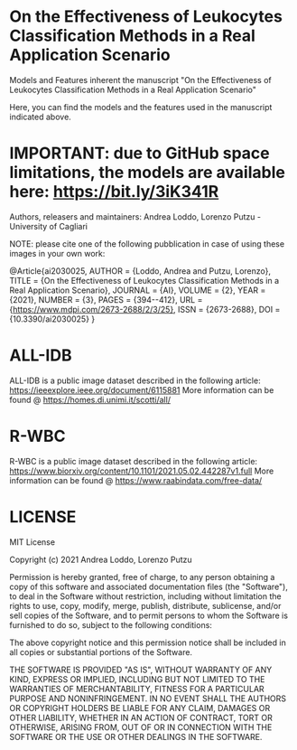 # On the Effectiveness of Leukocytes Classification Methods in a Real Application Scenario
Models and Features inherent the manuscript "On the Effectiveness of Leukocytes Classification Methods in a Real Application Scenario"

Here, you can find the models and the features used in the manuscript indicated above.

# IMPORTANT: due to GitHub space limitations, the models are available here: https://bit.ly/3iK341R

Authors, releasers and maintainers: Andrea Loddo, Lorenzo Putzu - University of Cagliari

NOTE: please cite one of the following pubblication in case of using these images in your own work:

@Article{ai2030025,
AUTHOR = {Loddo, Andrea and Putzu, Lorenzo},
TITLE = {On the Effectiveness of Leukocytes Classification Methods in a Real Application Scenario},
JOURNAL = {AI},
VOLUME = {2},
YEAR = {2021},
NUMBER = {3},
PAGES = {394--412},
URL = {https://www.mdpi.com/2673-2688/2/3/25},
ISSN = {2673-2688},
DOI = {10.3390/ai2030025}
}


# ALL-IDB
ALL-IDB is a public image dataset described in the following article: https://ieeexplore.ieee.org/document/6115881 More information can be found @ https://homes.di.unimi.it/scotti/all/

# R-WBC
R-WBC is a public image dataset described in the following article: https://www.biorxiv.org/content/10.1101/2021.05.02.442287v1.full More information can be found @ https://www.raabindata.com/free-data/

# LICENSE
MIT License

Copyright (c) 2021 Andrea Loddo, Lorenzo Putzu

Permission is hereby granted, free of charge, to any person obtaining a copy of this software and associated documentation files (the "Software"), to deal in the Software without restriction, including without limitation the rights to use, copy, modify, merge, publish, distribute, sublicense, and/or sell copies of the Software, and to permit persons to whom the Software is furnished to do so, subject to the following conditions:

The above copyright notice and this permission notice shall be included in all copies or substantial portions of the Software.

THE SOFTWARE IS PROVIDED "AS IS", WITHOUT WARRANTY OF ANY KIND, EXPRESS OR IMPLIED, INCLUDING BUT NOT LIMITED TO THE WARRANTIES OF MERCHANTABILITY, FITNESS FOR A PARTICULAR PURPOSE AND NONINFRINGEMENT. IN NO EVENT SHALL THE AUTHORS OR COPYRIGHT HOLDERS BE LIABLE FOR ANY CLAIM, DAMAGES OR OTHER LIABILITY, WHETHER IN AN ACTION OF CONTRACT, TORT OR OTHERWISE, ARISING FROM, OUT OF OR IN CONNECTION WITH THE SOFTWARE OR THE USE OR OTHER DEALINGS IN THE SOFTWARE.
